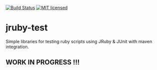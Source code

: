 [![Build Status](https://travis-ci.org/ajeydudhe/jruby-test.svg?branch=master)](https://travis-ci.org/ajeydudhe/jruby-test) [![MIT licensed](https://img.shields.io/badge/license-MIT-blue.svg)](LICENSE)
# jruby-test
Simple libraries for testing ruby scripts using JRuby &amp; JUnit with maven integration.

## WORK IN PROGRESS !!!
